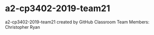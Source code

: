 # a2-cp3402-2019-team21
a2-cp3402-2019-team21 created by GitHub Classroom
Team Members: Christopher Ryan
